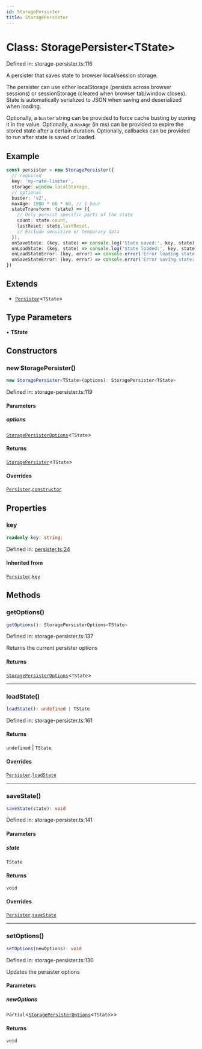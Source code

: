 ```yaml
---
id: StoragePersister
title: StoragePersister
---
```


<!-- DO NOT EDIT: this page is autogenerated from the type comments -->

# Class: StoragePersister\<TState\>

Defined in: storage-persister.ts:116

A persister that saves state to browser local/session storage.

The persister can use either localStorage (persists across browser sessions) or
sessionStorage (cleared when browser tab/window closes). State is automatically
serialized to JSON when saving and deserialized when loading.

Optionally, a `buster` string can be provided to force cache busting by storing it in the value.
Optionally, a `maxAge` (in ms) can be provided to expire the stored state after a certain duration.
Optionally, callbacks can be provided to run after state is saved or loaded.

## Example

```ts
const persister = new StoragePersister({
  // required
  key: 'my-rate-limiter',
  storage: window.localStorage,
  // optional
  buster: 'v2',
  maxAge: 1000 * 60 * 60, // 1 hour
  stateTransform: (state) => ({
    // Only persist specific parts of the state
    count: state.count,
    lastReset: state.lastReset,
    // Exclude sensitive or temporary data
  }),
  onSaveState: (key, state) => console.log('State saved:', key, state),
  onLoadState: (key, state) => console.log('State loaded:', key, state),
  onLoadStateError: (key, error) => console.error('Error loading state:', key, error),
  onSaveStateError: (key, error) => console.error('Error saving state:', key, error)
})
```

## Extends

- [`Persister`](../persister.md)\<`TState`\>

## Type Parameters

• **TState**

## Constructors

### new StoragePersister()

```ts
new StoragePersister<TState>(options): StoragePersister<TState>
```

Defined in: storage-persister.ts:119

#### Parameters

##### options

[`StoragePersisterOptions`](../../interfaces/storagepersisteroptions.md)\<`TState`\>

#### Returns

[`StoragePersister`](../storagepersister.md)\<`TState`\>

#### Overrides

[`Persister`](../persister.md).[`constructor`](../Persister.md#constructors)

## Properties

### key

```ts
readonly key: string;
```

Defined in: [persister.ts:24](https://github.com/TanStack/pacer/blob/main/packages/persister/src/persister.ts#L24)

#### Inherited from

[`Persister`](../persister.md).[`key`](../Persister.md#key-1)

## Methods

### getOptions()

```ts
getOptions(): StoragePersisterOptions<TState>
```

Defined in: storage-persister.ts:137

Returns the current persister options

#### Returns

[`StoragePersisterOptions`](../../interfaces/storagepersisteroptions.md)\<`TState`\>

***

### loadState()

```ts
loadState(): undefined | TState
```

Defined in: storage-persister.ts:161

#### Returns

`undefined` \| `TState`

#### Overrides

[`Persister`](../persister.md).[`loadState`](../Persister.md#loadstate)

***

### saveState()

```ts
saveState(state): void
```

Defined in: storage-persister.ts:141

#### Parameters

##### state

`TState`

#### Returns

`void`

#### Overrides

[`Persister`](../persister.md).[`saveState`](../Persister.md#savestate)

***

### setOptions()

```ts
setOptions(newOptions): void
```

Defined in: storage-persister.ts:130

Updates the persister options

#### Parameters

##### newOptions

`Partial`\<[`StoragePersisterOptions`](../../interfaces/storagepersisteroptions.md)\<`TState`\>\>

#### Returns

`void`

